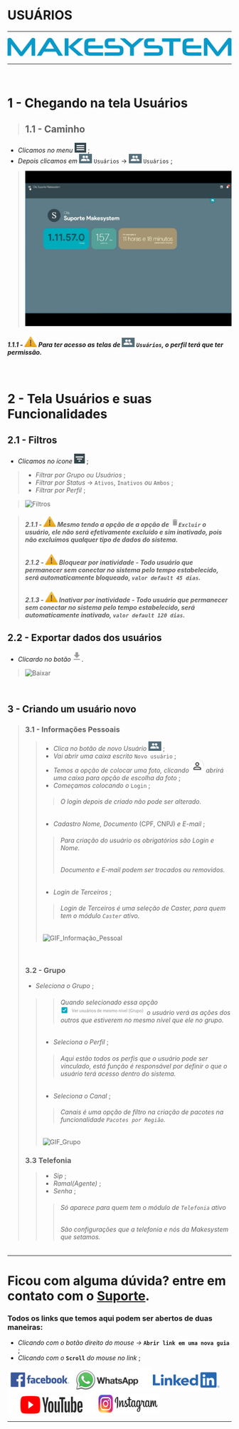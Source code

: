 # USUÁRIOS

---
[![Logo_make](https://raw.githubusercontent.com/Makesystem/manuais/main/webccrm/telas/img_padrao/makesystem.png)](https://www.makesystem.com.br/)

---

<br />

# 1 - Chegando na tela Usuários

>## __1.1 - Caminho__
*  _Clicamos no menu ![Menu](https://raw.githubusercontent.com/Makesystem/manuais/main/webccrm/telas/img_padrao/menu.png)_ ;
*  _Depois clicamos em_ ![Usuários](https://raw.githubusercontent.com/Makesystem/manuais/main/webccrm/telas/img_padrao/usuarios.png) `Usuários` -> ![Usuários](https://raw.githubusercontent.com/Makesystem/manuais/main/webccrm/telas/img_padrao/usuarios.png) `Usuários` ;

> ![Caminho](https://raw.githubusercontent.com/Makesystem/manuais/main/webccrm/telas/separacao_tela/tela_usuarios/caminho.gif)
##### 1.1.1 - ![Warning](https://raw.githubusercontent.com/Makesystem/manuais/main/webccrm/telas/img_padrao/waarning.png) Para ter acesso as telas de ![Usuários](https://raw.githubusercontent.com/Makesystem/manuais/main/webccrm/telas/img_padrao/usuarios.png) `Usuários`, o perfil terá que ter permissão.

<br />

# 2 - Tela Usuários e suas Funcionalidades

## __2.1 - Filtros__
* _Clicamos no ícone_ ![Filtros](https://raw.githubusercontent.com/Makesystem/manuais/main/webccrm/telas/img_padrao/filtro.png) ;
> * _Filtrar por Grupo ou Usuários_ ;
> * _Filtrar por Status_ -> `Ativos`, `Inativos` _ou_ `Ambos` ;
> * _Filtrar por Perfil_ ;

> ![Filtros](https://github.com/Makesystem/manuais/raw/main/webccrm/telas/separacao_tela/tela_usuarios/filtros.gif)

> ##### 2.1.1 - ![Warning](https://raw.githubusercontent.com/Makesystem/manuais/main/webccrm/telas/img_padrao/waarning.png) Mesmo tendo a opção de a opção de ![Lixeira](https://raw.githubusercontent.com/Makesystem/manuais/main/webccrm/telas/img_padrao/lixeira.png)`Excluir` o usuário, ele não será efetivamente excluído e sim inativado, pois não excluímos qualquer tipo de dados do sistema.
> ##### 2.1.2 - ![Warning](https://raw.githubusercontent.com/Makesystem/manuais/main/webccrm/telas/img_padrao/waarning.png) _Bloquear por inatividade_ - Todo usuário que permanecer sem conectar no sistema pelo tempo estabelecido, será automaticamente bloqueado, `valor default 45 dias`.
> ##### 2.1.3 - ![Warning](https://raw.githubusercontent.com/Makesystem/manuais/main/webccrm/telas/img_padrao/waarning.png) _Inativar por inatividade_ - Todo usuário que permanecer sem conectar no sistema pelo tempo estabelecido, será automaticamente inativado, `valor default 120 dias`.
 

## __2.2 - Exportar dados dos usuários__
* _Clicardo no botão_ ![Baixar](https://raw.githubusercontent.com/Makesystem/manuais/main/webccrm/telas/img_padrao/baixar2.png) .

> ![Baixar](https://github.com/Makesystem/manuais/raw/main/webccrm/telas/separacao_tela/tela_usuarios/baixar.gif)

<br />

## __3 - Criando um usuário novo__

>### __3.1 - Informações Pessoais__ 
>>* _Clica no botão de novo Usuário_ ![Botão_Usuário](https://raw.githubusercontent.com/Makesystem/manuais/main/webccrm/telas/img_padrao/usuarios.png) ;
>>* _Vai abrir uma caixa escrito_ `Novo usuário` ;
>>* _Temos a opção de colocar uma foto, clicando_ ![Pessoa](https://raw.githubusercontent.com/Makesystem/manuais/main/webccrm/telas/img_padrao/pessoa.png) _abrirá uma caixa para opção de escolha da foto_ ;
>>* _Começamos colocando o_ `Login` ;
>>>###### O login depois de criado não pode ser alterado.
>>* _Cadastro Nome, Documento_ (CPF, CNPJ) _e E-mail_ ;
>>>###### Para criação do usuário os obrigatórios são Login e Nome.
>>>###### Documento e E-mail podem ser trocados ou removidos.
>>* _Login de Terceiros_ ;
>>>###### Login de Terceiros é uma seleção de Caster, para quem tem o módulo `Caster` ativo.
>>
>> ![GIF_Informação_Pessoal](https://github.com/Makesystem/manuais/raw/main/webccrm/telas/separacao_tela/tela_usuarios/informacaoPessoal.gif)
><br />
>
>### __3.2 - Grupo__
>* _Seleciona o Grupo_ ;
>>>###### Quando selecionado essa opção ![PNG_Ver_Usuários](https://raw.githubusercontent.com/Makesystem/manuais/main/webccrm/telas/separacao_tela/tela_usuarios/verusuarios.png) o usuário verá as ações dos outros que estiverem no mesmo nível que ele no grupo.
>>* _Seleciona o Perfil_ ;
>>>###### Aqui estão todos os perfis que o usuário pode ser vinculado, está função é responsável por definir o que o usuário terá acesso dentro do sistema.
>>* _Seleciona o Canal_ ;
>>>###### Canais é uma opção de filtro na criação de pacotes na funcionalidade `Pacotes por Região`.
>>
>> ![GIF_Grupo](https://github.com/Makesystem/manuais/raw/main/webccrm/telas/separacao_tela/tela_usuarios/grupo.gif)
>### __3.3 Telefonia__
>>* _Sip_ ;
>>* _Ramal(Agente)_ ;
>>* _Senha_ ;
>>>###### Só aparece para quem tem o módulo de `Telefonia` ativo
>>>###### São configurações que a telefonia e nós da Makesystem que setamos.

---

# Ficou com alguma dúvida? entre em contato com o [Suporte](http://api.whatsapp.com/send?1=pt_BR&phone=555130661344).

### Todos os links que temos aqui podem ser abertos de duas maneiras:
* _Clicando com o botão direito do mouse ->_ __`Abrir link em uma nova guia`__ ;
* _Clicando com o_ __`Scroll`__ _do mouse no link_ ;

 [![Facebook](https://raw.githubusercontent.com/Makesystem/manuais/main/webccrm/telas/img_padrao/facebookescrito.png)](https://www.facebook.com/MakeSystem/)
 [![WhatsApp](https://raw.githubusercontent.com/Makesystem/manuais/main/webccrm/telas/img_padrao/whatsapp.png)](https://api.whatsapp.com/send?phone=555130661344)
 ![divisor](https://raw.githubusercontent.com/Makesystem/manuais/main/webccrm/telas/img_padrao/divisor.png)
 [![Linkedin](https://raw.githubusercontent.com/Makesystem/manuais/main/webccrm/telas/img_padrao/linkedin.png)](https://www.linkedin.com/company/makesystem/)
 ![divisor](https://raw.githubusercontent.com/Makesystem/manuais/main/webccrm/telas/img_padrao/divisor.png)
 [![YouTube](https://raw.githubusercontent.com/Makesystem/manuais/main/webccrm/telas/img_padrao/ytbee.png)](https://youtu.be/mZ81nXlImfc?t=122)
 ![divisor](https://raw.githubusercontent.com/Makesystem/manuais/main/webccrm/telas/img_padrao/divisor.png)
 [![Instagram](https://raw.githubusercontent.com/Makesystem/manuais/main/webccrm/telas/img_padrao/instagram.png)](https://www.instagram.com/makesystem_sistemas/)

---
